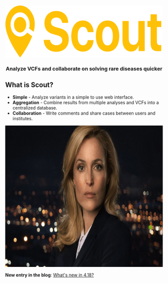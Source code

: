 <p align="center">
	<a href="http://www.clinicalgenomics.se/scout">
		<img height="165" width="637" src="img/logo-display.png">
	</a>
	<h3 align="center">Analyze VCFs and collaborate on solving rare diseases quicker</h3>
</p>

## What is Scout?

- **Simple** - Analyze variants in a simple to use web interface.
- **Aggregation** - Combine results from multiple analyses and VCFs into a centralized database.
- **Collaboration** - Write comments and share cases between users and institutes.

<p align="center"><img height="450" width="800" src="img/v4.png"></p>

**New entry in the blog**: [What's new in 4.18?](blog/new-4.18.md)
